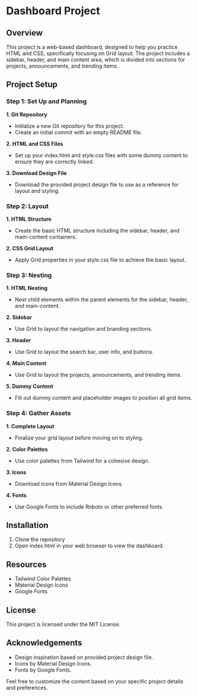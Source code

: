 # Dashboard Project
## Overview
This project is a web-based dashboard, designed to help you practice HTML and CSS, specifically focusing on Grid layout. The project includes a sidebar, header, and main content area, which is divided into sections for projects, announcements, and trending items.
## Project Setup
### Step 1: Set Up and Planning
**1. Git Repository**
+ Initialize a new Git repository for this project.
+ Create an initial commit with an empty README file.

**2. HTML and CSS Files**
+ Set up your index.html and style.css files with some dummy content to ensure they are correctly linked.

**3. Download Design File**
+ Download the provided project design file to use as a reference for layout and styling.
### Step 2: Layout
**1. HTML Structure**
+ Create the basic HTML structure including the sidebar, header, and main-content containers.

**2. CSS Grid Layout**
+ Apply Grid properties in your style.css file to achieve the basic layout.
### Step 3: Nesting
**1. HTML Nesting**
+ Nest child elements within the parent elements for the sidebar, header, and main-content.

**2. Sidebar**
+ Use Grid to layout the navigation and branding sections.

**3. Header**
+ Use Grid to layout the search bar, user info, and buttons.

**4. Main Content**
+ Use Grid to layout the projects, announcements, and trending items.

**5. Dummy Content**
+ Fill out dummy content and placeholder images to position all grid items.
### Step 4: Gather Assets
**1. Complete Layout**
+ Finalize your grid layout before moving on to styling.

**2. Color Palettes**
+ Use color palettes from Tailwind for a cohesive design.

**3. Icons**
+ Download icons from Material Design Icons.

**4. Fonts**
+ Use Google Fonts to include Roboto or other preferred fonts.
## Installation
1. Clone the repository
2. Open index.html in your web browser to view the dashboard.
## Resources
+ Tailwind Color Palettes
+ Material Design Icons
+ Google Fonts
## License
This project is licensed under the MIT License.
## Acknowledgements
+ Design inspiration based on provided project design file.
+ Icons by Material Design Icons.
+ Fonts by Google Fonts.

Feel free to customize the content based on your specific project details and preferences.
